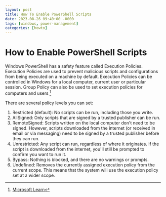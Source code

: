```yaml
---
layout: post
title: How To Enable PowerShell Scripts
date: 2023-08-26 09:40:00 -0000
tags: [windows, power-management]
categories: [howto]
---
```


# How to Enable PowerShell Scripts

Windows PowerShell has a safety feature called Execution Policies. Execution Policies are used to prevent malicious scripts and configurations from being executed on a machine by default. Execution Policies can be controlled in Windows for a local computer, current user or particular session. Group Policy can also be used to set execution policies for computers and users [^Source]

There are several policy levels you can set:

1. Restricted (default): No scripts can be run, including those you write.
1. AllSigned: Only scripts that are signed by a trusted publisher can be run.
1. RemoteSigned: Scripts written on the local computer don't need to be signed. However, scripts downloaded from the internet (or received in email or via messaging) need to be signed by a trusted publisher before they can run.
1. Unrestricted: Any script can run, regardless of where it originates. If the script is downloaded from the internet, you'll still be prompted to confirm you want to run it.
1. Bypass: Nothing is blocked, and there are no warnings or prompts.
1. Undefined: Removes the currently assigned execution policy from the current scope. This means that the system will use the execution policy set at a wider scope.


[^Source]: [Microsoft Learn](https://learn.microsoft.com/en-us/powershell/module/microsoft.powershell.core/about/about_execution_policies?view=powershell-7.3)